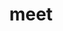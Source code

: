 ---
category: 4-letters
denotation: null
name: meet
reference_link: https://www.etymonline.com/word/meet
root_language: null
root_name: null
title: meet
type: free
word_sums:
- respelling: meet
  sum: 'Meet + '
---